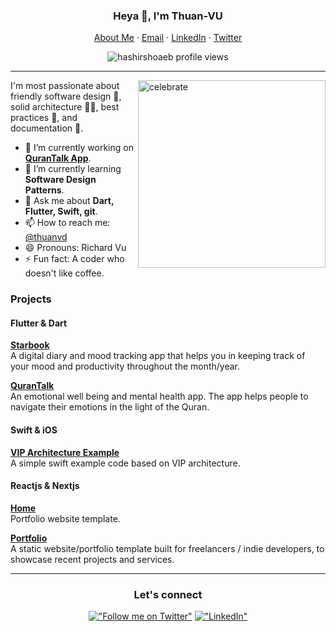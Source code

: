 <p align="center">
  <h3 align="center">Heya 👋, I'm Thuan-VU</h3>
</p>
<p align="center">
    <a href="https://thu4nvd.github.io">About Me</a>
    ·
    <a href="mailto:thuanvd@outlook.com">Email</a>
    ·
    <a href="https://linkedin.com/in/thuanvd">LinkedIn</a>
    ·
    <a href="https://twitter.com/thu4nvd">Twitter</a>
</p>

<p align="center"> 
  <img align="center" src="https://komarev.com/ghpvc/?username=hashirshoaeb&color=blue&style=flat-square" alt="hashirshoaeb profile views" />
</p>

<hr/>

<img src=https://octodex.github.com/images/maxtocat.gif alt=celebrate width=300 align=right>

I'm most passionate about friendly software design 📲, solid architecture 👷‍♀️, best practices 🧰, and documentation 📖.

- 🔭 I’m currently working on **[QuranTalk App](https://www.qurantalk.app/)**.
- 🌱 I’m currently learning **Software Design Patterns**.
- 💬 Ask me about **Dart, Flutter, Swift, git**.
- 📫 How to reach me: [@thuanvd](https://twitter.com/thuanvd)
- 😄 Pronouns: Richard Vu
- ⚡ Fun fact: A coder who doesn't like coffee.
<!-- - 🌱 I’m currently reading book **BUILDING MOBILE APPS AT SCALE** by Gergely Orosz. -->
<!-- - 🤔 I’m looking for help with **UI/UX of [StarBook App](https://github.com/hashirshoaeb/star_book)**. -->

### Projects
#### Flutter & Dart 
[**Starbook**](https://github.com/thu4nvd) <br />A digital diary and mood tracking app that helps you in keeping track of your mood and productivity throughout the month/year.
<br />

[**QuranTalk**](https://github.com/thu4nvd) <br />An emotional well being and mental health app. The app helps people to navigate their emotions in the light of the Quran.
<br />

#### Swift & iOS
[**VIP Architecture Example**](https://github.com/thu4nvd/vip) <br />A simple swift example code based on VIP architecture.
<br />

#### Reactjs & Nextjs
[**Home**](https://github.com/thu4nvd/home)<br />Portfolio website template.
<br />

[**Portfolio**](https://github.com/thu4nvd/portfolio) <br />A static website/portfolio template built for freelancers / indie developers, to showcase recent projects and services.
<br />

<hr/>

<div align="center"> 
<h3 align="center">Let's connect</h3>

[!["Follow me on Twitter"](https://img.shields.io/twitter/follow/thu4nvd?label=Follow%20me)](https://twitter.com/thuanvd)
[!["LinkedIn"](https://img.shields.io/badge/LinkedIn-blue?style=flat&logo=linkedin&labelColor=blue)](https://www.linkedin.com/in/thuanvd)

</div>

<!--
Refer from this profile, then I will upgrade myself gradually https://github.com/hashirshoaeb
-->
